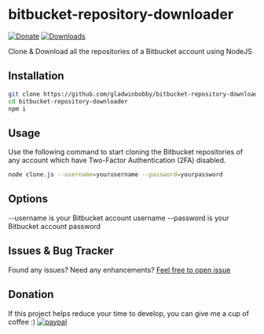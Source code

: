 # bitbucket-repository-downloader
[![Donate](https://img.shields.io/badge/Donate-PayPal-green.svg)](https://www.paypal.me/gladwinbobby/10usd) [![Downloads](https://img.shields.io/npm/dt/repository-downloader.svg)](https://www.npmjs.com/package/bitbucket-repository-downloader)

Clone &amp; Download all the repositories of a Bitbucket account using NodeJS

## Installation
``` sh
git clone https://github.com/gladwinbobby/bitbucket-repository-downloader.git
cd bitbucket-repository-downloader
npm i
```

## Usage
Use the following command to start cloning the Bitbucket repositories of any account which have Two-Factor Authentication (2FA) disabled.
``` sh
node clone.js --username=yourusername --password=yourpassword
```

## Options
--username is your Bitbucket account username  --password is your Bitbucket account password

## Issues & Bug Tracker
Found any issues? Need any enhancements? [Feel free to open issue](https://github.com/gladwinbobby/bitbucket-repository-downloader/issues)

## Donation
If this project helps reduce your time to develop, you can give me a cup of coffee :)  [![paypal](https://www.paypalobjects.com/en_US/i/btn/btn_donateCC_LG.gif)](https://www.paypal.me/gladwinbobby/10usd)